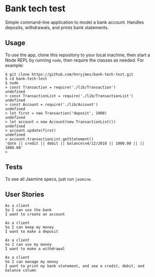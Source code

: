 # Bank tech test

Simple command-line application to model a bank account. Handles deposits, withdrawals, and prints bank statements.

## Usage

To use the app, clone this repository to your local machine, then start a Node REPL by running `node`, then require the classes as needed. For example:

```shell
$ git clone https://github.com/hnryjmes/bank-tech-test.git
$ cd bank-tech-test
$ node
> const Transaction = require('./lib/Transaction')
undefined
> const TransactionList = require('./lib/TransactionList')
undefined
> const Account = require('./lib/Account')
undefined
> let first = new Transaction('deposit', 1000)
undefined
> let account = new Account(new TransactionList())
undefined
> account.update(first)
undefined
> account.transactionList.getStatement()
'date || credit || debit || balance\n4/12/2018 || 1000.00 || || 1000.00'
>
```

## Tests

To see all Jasmine specs, just run `jasmine`.

## User Stories

```
As a client
So I can use the bank
I want to create an account

As a client
So I can keep my money
I want to make a deposit

As a client
So I can use my money
I want to make a withdrawal

As a client
So I can manage my money
I want to print my bank statement, and see a credit, debit, and balance column
```
